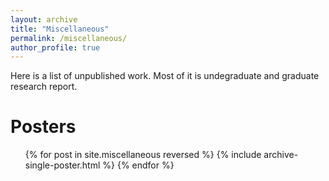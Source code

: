 ```yaml
---
layout: archive
title: "Miscellaneous"
permalink: /miscellaneous/
author_profile: true
---
```


Here is a list of unpublished work. Most of it is undegraduate and graduate research report.


Posters
======


  <ul>{% for post in site.miscellaneous reversed %}
    {% include archive-single-poster.html %}
  {% endfor %}</ul>

  
